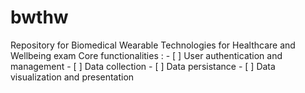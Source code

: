 # bwthw
Repository for Biomedical Wearable Technologies for Healthcare and Wellbeing exam
Core functionalities :  - [ ] User authentication and management
                        - [ ] Data collection
                        - [ ] Data persistance
                        - [ ] Data visualization and presentation
